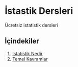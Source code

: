 # İstastik Dersleri

Ücretsiz istatistik dersleri

## İçindekiler

1. [İstatistik Nedir](https://github.com/zinzinzibidi/istatistik/blob/main/istatistik-nedir.md)
2. [Temel Kavramlar](https://github.com/zinzinzibidi/istatistik/blob/main/temel-kavramlar.md)
